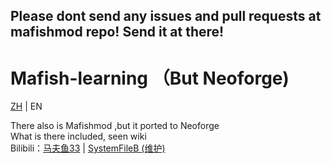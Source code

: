 ## Please dont send any issues and pull requests at mafishmod repo! Send it at there!
# Mafish-learning （But Neoforge)
[ZH](README.md) | EN

There also is Mafishmod ,but it ported to Neoforge  
What is there included, seen wiki    
Bilibili：[马夫鱼33](https://space.bilibili.com/5616993) | [SystemFileB (维护)](https://space.bilibili.com/1376977060)
